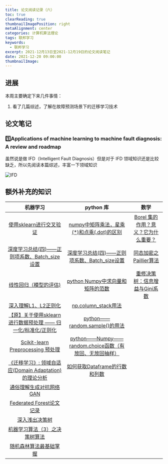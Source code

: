 ```yaml
---
title: 论文阅读记录（六）
toc: true
clearReading: true
thumbnailImagePosition: right
metaAlignment: center
categories: 计算机算法理论
tags: 联邦学习
keywords:
  - 联邦学习
excerpt: 2021-12月13日至2021-12月19日的论文阅读笔记
date: 2021-12-20 09:00:00
thumbnailImage:
---
```

<!-- toc -->

## 进展

本周主要确定下来几件事情：

1. 看了几篇综述，了解在故障预测场景下的迁移学习技术

## 论文笔记

### :one:Applications of machine learning to machine fault diagnosis: A review and roadmap

虽然说是做 IFD（Intelligent Fault Diagnosis）但是对于 IFD 领域知识还是比较缺乏，所以先阅读本篇综述，丰富一下领域知识

![IFD](https://gitee.com/mingchaohu/blog-image/raw/master/image/DevelopmentAndMilestonesOfIFD.png)



## 额外补充的知识

|                           机器学习                           |                          python 库                           |                             数学                             |
| :----------------------------------------------------------: | :----------------------------------------------------------: | :----------------------------------------------------------: |
| [使用sklearn进行交叉验证](https://www.cnblogs.com/jiaxin359/p/8552800.html) | [numpy中矩阵乘法，星乘(*)和点乘(.dot)的区别](https://blog.csdn.net/like4501/article/details/79753346) | [Borel 集的作用？意义？它为什么重要？](https://www.zhihu.com/question/33991971) |
| [深度学习总结(四)——正则项系数、Batch_size设置](https://blog.csdn.net/manong_wxd/article/details/78734856) | [深度学习总结(四)——正则项系数、Batch_size设置](https://blog.csdn.net/manong_wxd/article/details/78734856) | [同态加密之Paillier算法](https://blog.csdn.net/qq_40589204/article/details/116310125) |
| [线性回归（模型的评估)](https://zhuanlan.zhihu.com/p/137373871) | [python Numpy中求向量和矩阵的范数](https://blog.csdn.net/qq_35154529/article/details/82754157) | [重修决策树：信息增益与Gini系数](https://chriszhangcx.github.io/%E9%87%8D%E4%BF%AE%E5%86%B3%E7%AD%96%E6%A0%91%EF%BC%9A%E4%BF%A1%E6%81%AF%E5%A2%9E%E7%9B%8A%E4%B8%8EGini%E7%B3%BB%E6%95%B0/) |
| [深入理解L1、L2正则化 ](https://www.cnblogs.com/zingp/p/10375691.html) | [np.column_stack用法](https://blog.csdn.net/weixin_38632246/article/details/86713078) |                                                              |
| [【原】关于使用sklearn进行数据预处理 —— 归一化/标准化/正则化](https://www.cnblogs.com/chaosimple/p/4153167.html) | [python——random.sample()的用法](https://www.cnblogs.com/fish-101/p/11339909.html) |                                                              |
| [Scikit-learn Preprocessing 预处理](https://blog.csdn.net/Dream_angel_Z/article/details/49406573) | [python——Numpy——random.choice函数（有放回、无放回抽样）](https://blog.csdn.net/huangguohui_123/article/details/104737108) |                                                              |
| [《迁移学习》: 领域自适应(Domain Adaptation)的理论分析](https://zhuanlan.zhihu.com/p/50710267) | [如何获取Dataframe的行数和列数](https://blog.csdn.net/lwgkzl/article/details/80988126) |                                                              |
| [通俗理解生成对抗网络GAN](https://zhuanlan.zhihu.com/p/33752313) |                                                              |                                                              |
| [Federated Forest论文记录](https://icode.best/i/58349933163661) |                                                              |                                                              |
|   [深入浅出决策树](https://zhuanlan.zhihu.com/p/59484953)    |                                                              |                                                              |
| [机器学习算法（3）之决策树算法](https://blog.csdn.net/qq_20412595/article/details/82048795) |                                                              |                                                              |
| [随机森林算法最基础掌握](https://blog.csdn.net/duyibo123/article/details/111223539) |                                                              |                                                              |

